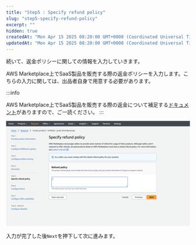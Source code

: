 ```yaml
---
title: "Step5 : Specify refund policy"
slug: "step5-specify-refund-policy"
excerpt: ""
hidden: true
createdAt: "Mon Apr 15 2025 08:20:00 GMT+0000 (Coordinated Universal Time)"
updatedAt: "Mon Apr 15 2025 08:20:00 GMT+0000 (Coordinated Universal Time)"
---
```

続いて、返金ポリシーに関しての情報を入力していきます。

AWS Marketplace上でSaaS製品を販売する際の返金ポリシーを入力します。こちらの入力に関しては、出品者自身で用意する必要があります。

:::info

AWS Marketplace上でSaaS製品を販売する際の返金について補足する[ドキュメント](https://docs.aws.amazon.com/marketplace/latest/userguide/refunds.html)がありますので、ご一読ください。
:::

![](/ja/img/part-4/aws-marketplace-integration/product-submission/step5-specify-refund-policy/step5-specify-refund-policy-1.png)


入力が完了した後`Next`を押下して次に進みます。
